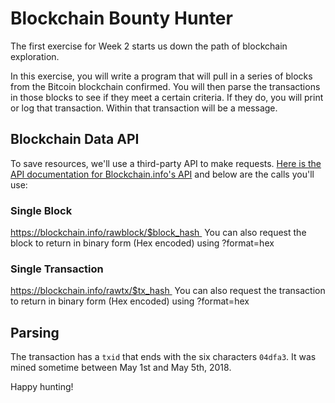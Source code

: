 # Blockchain Bounty Hunter

The first exercise for Week 2 starts us down the path of blockchain exploration. 

In this exercise, you will write a program that will pull in a series of blocks from the Bitcoin blockchain confirmed. You will then parse the transactions in those blocks to see if they meet a certain criteria. If they do, you will print or log that transaction. Within that transaction will be a message.

## Blockchain Data API

To save resources, we'll use a third-party API to make requests. [Here is the API documentation for Blockchain.info's API](https://blockchain.info/api/blockchain_api) and below are the calls you'll use:

### Single Block

https://blockchain.info/rawblock/$block_hash 
You can also request the block to return in binary form (Hex encoded) using ?format=hex 

### Single Transaction

https://blockchain.info/rawtx/$tx_hash 
You can also request the transaction to return in binary form (Hex encoded) using ?format=hex 


## Parsing

The transaction has a `txid` that ends with the six characters `04dfa3`. It was mined sometime between May 1st and May 5th, 2018.


Happy hunting!